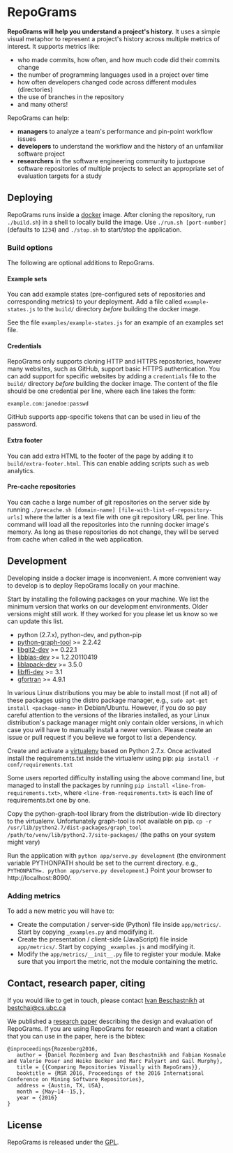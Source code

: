 # RepoGrams #

**RepoGrams will help you understand a project's history.** It uses a simple visual metaphor to represent a project's history across multiple metrics of interest. It supports metrics like:
 * who made commits, how often, and how much code did their commits change
 * the number of programming languages used in a project over time
 * how often developers changed code across different modules (directories)
 * the use of branches in the repository
 * and many others!

RepoGrams can help:
 * **managers** to analyze a team's performance and pin-point workflow issues
 * **developers** to understand the workflow and the history of an unfamiliar software project
 * **researchers** in the software engineering community to juxtapose software repositories of multiple projects to select an appropriate set of evaluation targets for a study


## Deploying ##

RepoGrams runs inside a [docker](https://www.docker.com/) image. After cloning the repository, run `./build.sh`) in a
shell to locally build the image. Use `./run.sh [port-number]` (defaults to `1234`) and `./stop.sh` to start/stop the
application.

### Build options ###

The following are optional additions to RepoGrams. 

#### Example sets ####

You can add example states (pre-configured sets of repositories and corresponding metrics) to your deployment. Add a
file called `example-states.js` to the `build/` directory *before* building the docker image.

See the file `examples/example-states.js` for an example of an examples set file.

#### Credentials ####

RepoGrams only supports cloning HTTP and HTTPS repositories, however many websites, such as GitHub, support basic HTTPS
authentication. You can add support for specific websites by adding a `credentials` file to the `build/` directory
*before* building the docker image. The content of the file should be one credential per line, where each line takes the
form:

`example.com:janedoe:passwd`

GitHub supports app-specific tokens that can be used in lieu of the password.

#### Extra footer ####

You can add extra HTML to the footer of the page by adding it to `build/extra-footer.html`. This can enable adding
scripts such as web analytics.

#### Pre-cache repositories ####

You can cache a large number of git repositories on the server side by running `./precache.sh [domain-name]
[file-with-list-of-repository-urls]` where the latter is a text file with one git repository URL per line. This command
will load all the repositories into the running docker image's memory. As long as these repositories do not change, they
will be served from cache when called in the web application.


## Development ##

Developing inside a docker image is inconvenient. A more convenient way to develop is to deploy RepoGrams locally on
your machine.

Start by installing the following packages on your machine. We list the minimum version that works on our development
environments. Older versions might still work. If they worked for you please let us know so we can update this list.

* python (2.7.x), python-dev, and python-pip
* [python-graph-tool](http://graph-tool.skewed.de/) >= 2.2.42
* [libgit2-dev](https://libgit2.github.com/) >= 0.22.1
* [libblas-dev](http://www.netlib.org/blas/) >= 1.2.20110419
* [liblapack-dev](http://www.netlib.org/lapack/) >= 3.5.0
* [libffi-dev](http://sourceware.org/libffi/) >= 3.1
* [gfortran](http://gcc.gnu.org/fortran/) >= 4.9.1

In various Linux distributions you may be able to install most (if not all) of these packages using the distro package
manager, e.g., `sudo apt-get install <package-name>` in Debian/Ubuntu. However, if you do so pay careful attention to
the versions of the libraries installed, as your Linux distribution's package manager might only contain older
versions, in which case you will have to manually install a newer version. Please create an issue or pull request if
you believe we forgot to list a dependency.

Create and activate a [virtualenv](https://virtualenv.pypa.io/) based on Python 2.7.x. Once activated install the
requirements.txt inside the virtualenv using pip:
`pip install -r conf/requirements.txt`

Some users reported difficulty installing using the above command line, but managed to install the packages by running
`pip install <line-from-requirements.txt>`, where `<line-from-requirements.txt>` is each line of requirements.txt one
by one.

Copy the python-graph-tool library from the distribution-wide lib directory to the virtualenv. Unfortunately graph-tool
is not available on pip.
`cp -r /usr/lib/python2.7/dist-packages/graph_tool /path/to/venv/lib/python2.7/site-packages/`
(the paths on your system might vary)

Run the application with `python app/serve.py development` (the environment variable PYTHONPATH should be set to the
current directory. e.g., `PYTHONPATH=. python app/serve.py development`.) Point your browser to http://localhost:8090/.

### Adding metrics ###

To add a new metric you will have to:

* Create the computation / server-side (Python) file inside `app/metrics/`. Start by copying `_examples.py` and
  modifying it.
* Create the presentation / client-side (JavaScript) file inside `app/metrics/`. Start by copying `_examples.js` and
  modifying it.
* Modify the `app/metrics/__init__.py` file to register your module. Make sure that you import the metric, not the
  module containing the metric.

## Contact, research paper, citing ##

If you would like to get in touch, please contact [Ivan Beschastnikh](http://www.cs.ubc.ca/~bestchai/) at bestchai@cs.ubc.ca

We published a [research paper](http://www.cs.ubc.ca/~bestchai/papers/repograms-msr16.pdf) describing the design and evaluation of RepoGrams. If you are using RepoGrams for research and want a citation that you can use in the paper, here is the bibtex:
```
@inproceedings{Rozenberg2016,
   author = {Daniel Rozenberg and Ivan Beschastnikh and Fabian Kosmale and Valerie Poser and Heiko Becker and Marc Palyart and Gail Murphy},
   title = {{Comparing Repositories Visually with RepoGrams}},
   booktitle = {MSR 2016, Proceedings of the 2016 International Conference on Mining Software Repositories},
   address = {Austin, TX, USA},
   month = {May~14--15,},
   year = {2016}
}
```

## License ##

RepoGrams is released under the [GPL](https://www.gnu.org/copyleft/gpl.html).
